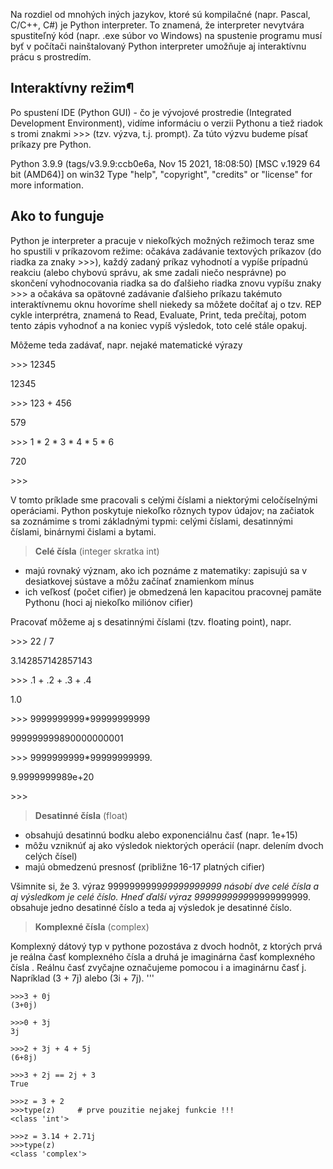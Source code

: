 Na rozdiel od mnohých iných jazykov, ktoré sú kompilačné (napr. Pascal, C/C++, C#) je Python interpreter. To znamená, že interpreter nevytvára spustiteľný kód (napr. .exe súbor vo Windows)
na spustenie programu musí byť v počítači nainštalovaný Python interpreter umožňuje aj interaktívnu prácu s prostredím.
## Interaktívny režim¶
Po spustení IDE (Python GUI) - čo je vývojové prostredie (Integrated Development Environment), vidíme informáciu o verzii Pythonu a tiež riadok s tromi znakmi >>> (tzv. výzva, t.j. prompt). Za túto výzvu budeme písať príkazy pre Python.

Python 3.9.9 (tags/v3.9.9:ccb0e6a, Nov 15 2021, 18:08:50) [MSC v.1929 64 bit (AMD64)] on win32
Type "help", "copyright", "credits" or "license" for more information.

## Ako to funguje

Python je interpreter a pracuje v niekoľkých možných režimoch
teraz sme ho spustili v príkazovom režime: očakáva zadávanie textových príkazov (do riadka za znaky >>>), každý zadaný príkaz vyhodnotí a vypíše prípadnú reakciu (alebo chybovú správu, ak sme zadali niečo nesprávne)
po skončení vyhodnocovania riadka sa do ďalšieho riadka znovu vypíšu znaky >>> a očakáva sa opätovné zadávanie ďalšieho príkazu
takémuto interaktívnemu oknu hovoríme shell
niekedy sa môžete dočítať aj o tzv. REP cykle interprétra, znamená to Read, Evaluate, Print, teda prečítaj, potom tento zápis vyhodnoť a na koniec vypíš výsledok, toto celé stále opakuj.

Môžeme teda zadávať, napr. nejaké matematické výrazy

<p>>>> 12345</p>
<p>12345</p>
<p>>>> 123 + 456</p>
<p>579</p>
<p>>>> 1 * 2 * 3 * 4 * 5 * 6</p>
<p>720</p>
<p>>>></p>

V tomto príklade sme pracovali s celými číslami a niektorými celočíselnými operáciami. Python poskytuje niekoľko rôznych typov údajov; na začiatok sa zoznámime s tromi základnými typmi: celými číslami, desatinnými číslami, binárnymi čislami a bytami.

> **Celé čísla** (integer skratka int)
* majú rovnaký význam, ako ich poznáme z matematiky: zapisujú sa v desiatkovej sústave a môžu začínať znamienkom mínus
* ich veľkosť (počet cifier) je obmedzená len kapacitou pracovnej pamäte Pythonu (hoci aj niekoľko miliónov cifier)

Pracovať môžeme aj s desatinnými číslami (tzv. floating point), napr.

<p>>>> 22 / 7</p>
<p>3.142857142857143</p>
<p>>>> .1 + .2 + .3 + .4</p>
<p>1.0</p>
<p>>>> 9999999999*99999999999</p>
<p>999999999890000000001<p/>
<p>>>> 9999999999*99999999999.</p>
<p>9.9999999989e+20</p>
<p>>>></p>

>**Desatinné čísla** (float)

* obsahujú desatinnú bodku alebo exponenciálnu časť (napr. 1e+15)
* môžu vzniknúť aj ako výsledok niektorých operácií (napr. delením dvoch celých čísel)
* majú obmedzenú presnosť (približne 16-17 platných cifier)

Všimnite si, že 3. výraz 9999999999*99999999999 násobí dve celé čísla a aj výsledkom je celé číslo. Hneď ďalší výraz 9999999999*99999999999. obsahuje jedno desatinné číslo a teda aj výsledok je desatinné číslo.

> **Komplexné čísla** (complex)

Komplexný dátový typ v pythone pozostáva z dvoch hodnôt, z ktorých prvá je reálna časť komplexného čísla a druhá je imaginárna časť komplexného čísla . Reálnu časť zvyčajne označujeme pomocou i a imaginárnu časť j. Napríklad (3 + 7j) alebo (3i + 7j).
'''
~~~
>>>3 + 0j
(3+0j)

>>>0 + 3j
3j

>>>2 + 3j + 4 + 5j
(6+8j)

>>>3 + 2j == 2j + 3
True

>>>z = 3 + 2
>>>type(z)     # prve pouzitie nejakej funkcie !!!
<class 'int'>    
~~~

~~~
>>>z = 3.14 + 2.71j
>>>type(z)
<class 'complex'>
~~~